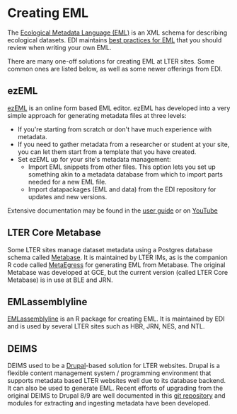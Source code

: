 # Creating EML

The [Ecological Metadata Language (EML)](https://eml.ecoinformatics.org/) is an XML schema for describing ecological datasets.
EDI maintains [best practices for EML](https://ediorg.github.io/data-package-best-practices/) that you should review when writing your own EML.

There are many one-off solutions for creating EML at LTER sites. Some common ones are listed below, as well as some newer offerings from EDI.

## ezEML

[ezEML](https://ezeml.edirepository.org) is an online form based EML editor.
ezEML has developed into a very simple approach for generating metadata files at three levels:

* If you're starting from scratch or don't have much experience with metadata.
* If you need to gather metadata from a researcher or student at your site, you can let them start from a template that you have created.
* Set ezEML up for your site's metadata management: 
  + Import EML snippets from other files. This option lets you set up something akin to a metadata database from which to import parts needed for a new EML file. 
  + Import datapackages (EML and data) from the EDI repository for updates and new versions.
  
Extensive documentation may be found in the [user guide](https://ezeml.edirepository.org/eml/user_guide) or on [YouTube](https://www.youtube.com/playlist?list=PLi1PZkcSXdAKTtpgyHnd8GjtL6kRMMGFR)


## LTER Core Metabase

Some LTER sites manage dataset metadata using a Postgres database schema called [Metabase](https://github.com/lter/LTER-core-metabase).
It is maintained by LTER IMs, as is the companion R code called [MetaEgress](https://github.com/BLE-LTER/MetaEgress) for generating EML from Metabase.
The original Metabase was developed at GCE, but the current version (called LTER Core Metabase) is in use at BLE and JRN.


## EMLassemblyline

[EMLassemblyline](https://ediorg.github.io/EMLassemblyline/) is an R package for creating EML.
It is maintained by EDI and is used by several LTER sites such as HBR, JRN, NES, and NTL.


## DEIMS

DEIMS used to be a [Drupal](https://www.drupal.org/)-based solution for LTER websites. Drupal is a flexible content management system / programming environment that supports metadata based LTER websites well due to its database backend. It can also be used to generate EML. Recent efforts of upgrading from the original DEIMS to Drupal 8/9 are well documented in this [git repository](https://github.com/lter/Deims7-8-Migration) and modules for extracting and ingesting metadata have been developed.
